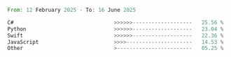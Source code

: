 <!--START_SECTION:Languages-->

```rust
From: 12 February 2025 - To: 16 June 2025

C#                                >>>>>>-------------------   25.56 %
Python                            >>>>>>-------------------   23.04 %
Swift                             >>>>>>-------------------   22.36 %
JavaScript                        >>>>---------------------   14.53 %
Other                             >------------------------   05.25 %
```

<!--END_SECTION:Languages-->
